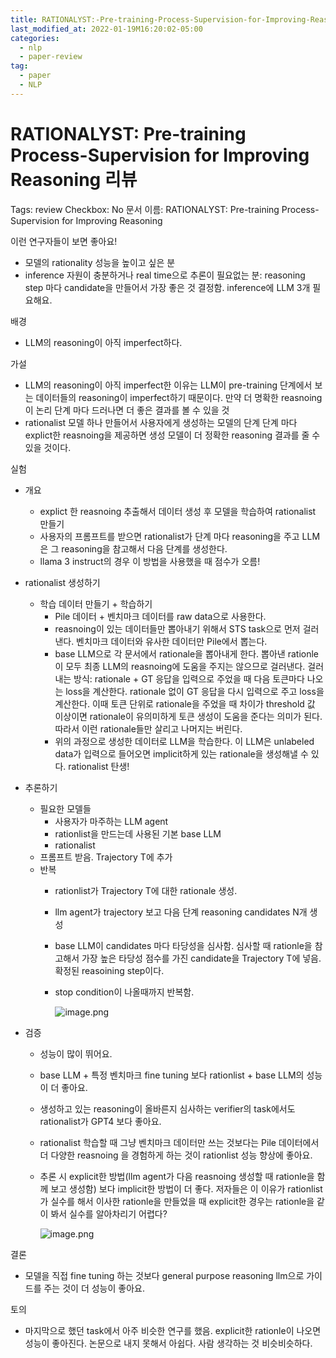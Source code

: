 ```yaml
---
title: RATIONALYST:-Pre-training-Process-Supervision-for-Improving-Reasoning-review
last_modified_at: 2022-01-19M16:20:02-05:00
categories:
  - nlp
  - paper-review
tag:
  - paper
  - NLP
---
```


# RATIONALYST: Pre-training Process-Supervision for Improving Reasoning 리뷰

Tags: review
Checkbox: No
문서 이름: RATIONALYST: Pre-training Process-Supervision
for Improving Reasoning

이런 연구자들이 보면 좋아요!

- 모델의 rationality 성능을 높이고 싶은 분
- inference 자원이 충분하거나 real time으로 추론이 필요없는 분: reasoning step 마다 candidate을 만들어서 가장 좋은 것 결정함. inference에 LLM 3개 필요해요.

배경

- LLM의 reasoning이 아직 imperfect하다.

가설

- LLM의 reasoning이 아직 imperfect한 이유는 LLM이 pre-training 단계에서 보는 데이터들의 reasoning이 imperfect하기 때문이다. 만약 더 명확한 reasnoing이 논리 단계 마다 드러나면 더 좋은 결과를 볼 수 있을 것
- rationalist 모델 하나 만들어서 사용자에게 생성하는 모델의 단계 단계 마다 explict한 reasnoing을 제공하면 생성 모델이 더 정확한 reasoning 결과를 줄 수 있을 것이다.

실험

- 개요
    - explict 한 reasnoing 추출해서 데이터 생성 후 모델을 학습하여 rationalist 만들기
    - 사용자의 프롬프트를 받으면 rationalist가 단계 마다 reasoning을 주고 LLM은 그 reasoning을 참고해서 다음 단계를 생성한다.
    - llama 3 instruct의 경우 이 방법을 사용했을 때 점수가 오름!
- rationalist 생성하기
    - 학습 데이터 만들기 + 학습하기
        - Pile 데이터 + 벤치마크 데이터를 raw data으로 사용한다.
        - reasnoing이 있는 데이터들만 뽑아내기 위해서 STS task으로 먼저 걸러낸다. 벤치마크 데이터와 유사한 데이터만 Pile에서 뽑는다.
        - base LLM으로 각 문서에서 rationale을 뽑아내게 한다. 뽑아낸 rationle이 모두 최종 LLM의 reasnoing에 도움을 주지는 않으므로 걸러낸다. 걸러내는 방식: rationale + GT 응답을 입력으로 주었을 때 다음 토큰마다 나오는 loss을 계산한다. rationale 없이 GT 응답을 다시 입력으로 주고 loss을 계산한다. 이때 토큰 단위로 rationale을 주었을 때 차이가 threshold 값 이상이면 rationale이 유의미하게 토큰 생성이 도움을 준다는 의미가 된다. 따라서 이런 rationale들만 살리고 나머지는 버린다.
        - 위의 과정으로 생성한 데이터로 LLM을 학습한다. 이 LLM은 unlabeled data가 입력으로 들어오면 implicit하게 있는 rationale을 생성해낼 수 있다. rationalist 탄생!
- 추론하기
    - 필요한 모델들
        - 사용자가 마주하는 LLM agent
        - rationlist을 만드는데 사용된 기본 base LLM
        - rationalist
    - 프롬프트 받음. Trajectory T에 추가
    - 반복
        - rationlist가 Trajectory T에 대한 rationale 생성.
        - llm agent가 trajectory 보고 다음 단계 reasoning candidates N개 생성
        - base LLM이 candidates 마다 타당성을 심사함. 심사할 때 rationle을 참고해서 가장 높은 타당성 점수를 가진 candidate을 Trajectory T에 넣음. 확정된 reasoining step이다.
        - stop condition이 나올때까지 반복함.
            
            ![image.png](assets/src/rationalistimage.png)
            
- 검증
    - 성능이 많이 뛰어요.
    - base LLM + 특정  벤치마크 fine tuning 보다 rationlist + base LLM의 성능이 더 좋아요.
    - 생성하고 있는 reasoning이 올바른지 심사하는 verifier의 task에서도 rationalist가 GPT4 보다 좋아요.
    - rationalist 학습할 때 그냥 벤치마크 데이터만 쓰는 것보다는 Pile 데이터에서 더 다양한 reasnoing 을 경험하게 하는 것이 rationlist 성능 향상에 좋아요.
    - 추론 시 explicit한 방법(llm agent가 다음 reasnoing 생성할 때 rationle을 함께 보고 생성함) 보다 implicit한 방법이 더 좋다. 저자들은 이 이유가 rationlist가 실수를 해서 이사한 rationle을 만들었을 때 explicit한 경우는 rationle을 같이 봐서 실수를 알아차리기 어렵다?
        
        ![image.png](assets/src/rationalistimage%201.png)
        

결론

- 모델을 직접 fine tuning 하는 것보다 general purpose reasoning llm으로 가이드를 주는 것이 더 성능이 좋아요.

토의

- 마지막으로 했던 task에서 아주 비슷한 연구를 했음. explicit한 rationle이 나오면 성능이 좋아진다. 논문으로 내지 못해서 아쉽다. 사람 생각하는 것 비슷비슷하다.